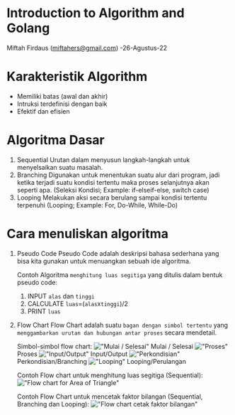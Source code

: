 # Introduction to Algorithm and Golang
Miftah Firdaus (miftahers@gmail.com) -26-Agustus-22

# Karakteristik Algorithm
- Memiliki batas (awal dan akhir)
- Intruksi terdefinisi dengan baik
- Efektif dan efisien

# Algoritma Dasar
1. Sequential
   Urutan dalam menyusun langkah-langkah untuk menyelsaikan suatu masalah.
2. Branching
   Digunakan untuk menentukan suatu alur dari program, jadi ketika terjadi suatu kondisi tertentu maka proses selanjutnya akan seperti apa. (Seleksi Kondisi; Example: if-elseif-else, switch case)
3. Looping
   Melakukan aksi secara berulang sampai kondisi tertentu terpenuhi (Looping; Example: For, Do-While, While-Do)

# Cara menuliskan algoritma
1. Pseudo Code
   Pseudo Code adalah deskripsi bahasa sederhana yang bisa kita gunakan untuk menuangkan sebuah ide algoritma.
   
   Contoh Algoritma `menghitung luas segitiga` yang ditulis dalam bentuk pseudo code:
    1. INPUT `alas` dan `tinggi`
    2. CALCULATE `luas`=(`alas`x`tinggi`)/2
    3. PRINT `luas`
   
2. Flow Chart
   Flow Chart adalah suatu `bagan dengan simbol tertentu` yang `menggambarkan urutan dan hubungan antar proses` secara mendetail.

   Simbol-simbol flow chart:
   !["Mulai / Selesai"](https://images.edrawsoft.com/articles/flowchart-symbols/start-end-symbol.png) Mulai / Selesai
   !["Proses"](https://images.edrawsoft.com/articles/flowchart-symbols/process-symbol.png) Proses
   !["Input/Output"](https://images.edrawsoft.com/articles/flowchart-symbols/data-symbol.png) Input/Output
   !["Perkondisian"](https://images.edrawsoft.com/articles/flowchart-symbols/decision-symbol.png) Perkondisian/Branching
   !["Looping"](https://images.edrawsoft.com/articles/flowchart-symbols/preparation-symbol.png) Looping/Perulangan
   
   Contoh Flow chart untuk menghitung luas segitiga (Sequential):
   !["Flow chart for Area of Triangle"](Screenshot/Flow-Chart-for-Area-of-Triangle.png)

   Contoh Flow Chart untuk mencetak faktor bilangan (Sequential, Branching dan Looping):
   !["Flow chart cetak faktor bilangan"](Screenshot/flow-chart-cetak-faktor-bilangan.png)

   